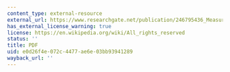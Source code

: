 ```yaml
---
content_type: external-resource
external_url: https://www.researchgate.net/publication/246795436_Measuring_the_Implications_of_Sales_and_Consumer_Stockpiling_Behavior1
has_external_license_warning: true
license: https://en.wikipedia.org/wiki/All_rights_reserved
status: ''
title: PDF
uid: e0d26f4e-072c-4477-ae6e-03bb93941289
wayback_url: ''
---
```

